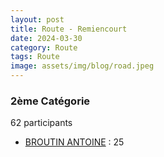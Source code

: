 ```yaml
---
layout: post
title: Route - Remiencourt
date: 2024-03-30
category: Route
tags: Route
image: assets/img/blog/road.jpeg
---
```


### 2ème Catégorie
62 participants
- [BROUTIN ANTOINE](https://teamspecializedlille.cc/coureurs/broutinantoine) : 25
